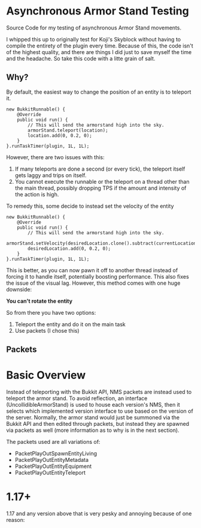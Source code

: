 # Asynchronous Armor Stand Testing
Source Code for my testing of asynchronous Armor Stand movements.

I whipped this up to originally test for Koji's Skyblock without having to compile the entirety of the plugin every time. Because of this, the code isn't of the highest quality, and there are things I did just to save myself the time and the headache. So take this code with a litte grain of salt.

## Why?
By default, the easiest way to change the position of an entity is to teleport it. 

```
new BukkitRunnable() {
    @Override
    public void run() {
        // This will send the armorstand high into the sky.
        armorStand.teleport(location);
        location.add(0, 0.2, 0);
    }
}.runTaskTimer(plugin, 1L, 1L);
```

However, there are two issues with this:
1. If many teleports are done a second (or every tick), the teleport itself gets laggy and trips on itself.
2. You cannot execute the runnable or the teleport on a thread other than the main thread, possibly dropping TPS if the amount and intensity of the action is high.

To remedy this, some decide to instead set the velocity of the entity

```
new BukkitRunnable() {
    @Override
    public void run() {
        // This will send the armorstand high into the sky.
        armorStand.setVelocity(desiredLocation.clone().subtract(currentLocation));
        desiredLocation.add(0, 0.2, 0);
    }
}.runTaskTimer(plugin, 1L, 1L);
```

This is better, as you can now pawn it off to another thread instead of forcing it to handle itself, potentially boosting performance. This also fixes the issue of the visual lag. However, this method comes with one huge downside:

**You can't rotate the entity**

So from there you have two options:
1. Teleport the entity and do it on the main task
2. Use packets (I chose this)

## Packets
# Basic Overview
Instead of teleporting with the Bukkit API, NMS packets are instead used to teleport the armor stand. To avoid reflection, an interface (UncollidibleArmorStand) is used to house each version's NMS, then it selects which implemented version interface to use based on the version of the server. Normally, the armor stand would just be summoned via the Bukkit API and then edited through packets, but instead they are spawned via packets as well (more information as to why is in the next section).

The packets used are all variations of:
- PacketPlayOutSpawnEntityLiving
- PacketPlayOutEntityMetadata
- PacketPlayOutEntityEquipment
- PacketPlayOutEntityTeleport

# 1.17+
1.17 and any version above that is very pesky and annoying because of one reason:
